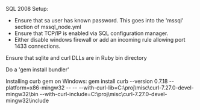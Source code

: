SQL 2008 Setup:

* Ensure that sa user has known password. This goes into the 'mssql' section of mssql_node.yml
* Ensure that TCP/IP is enabled via SQL configuration manager.
* Either disable windows firewall or add an incoming rule allowing port 1433 connections.

Ensure that sqlite and curl DLLs are in Ruby bin directory

Do a 'gem install bundler'

Installing curb gem on Windows:
    gem install curb --version 0.7.18 --platform=x86-mingw32 -- -- --with-curl-lib=C:\proj\misc\curl-7.27.0-devel-mingw32\bin --with-curl-include=C:\proj\misc\curl-7.27.0-devel-mingw32\include

